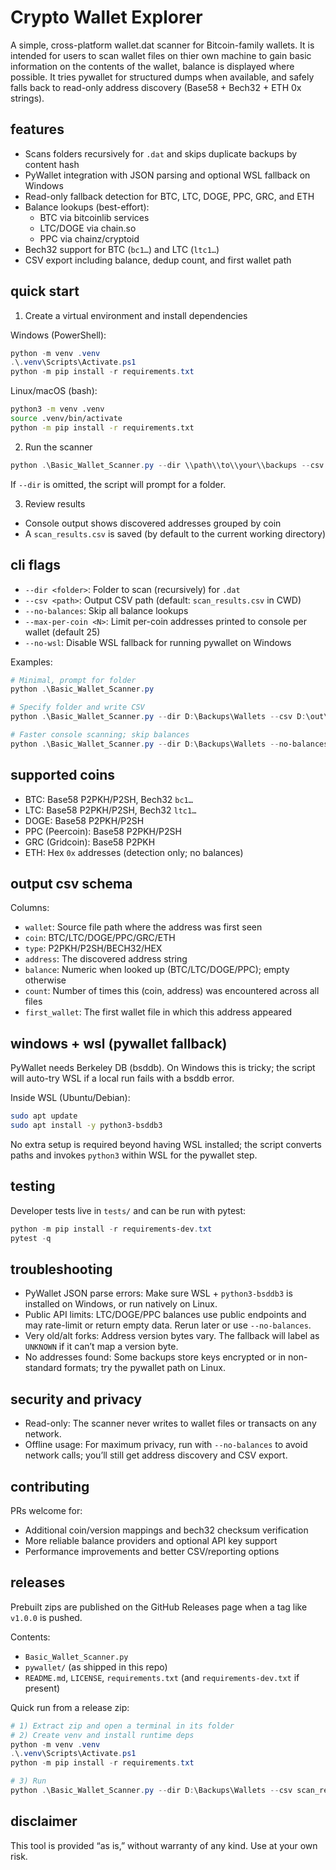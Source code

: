 # Crypto Wallet Explorer

A simple, cross-platform wallet.dat scanner for Bitcoin-family wallets. It is intended for users to scan wallet files on thier own machine to gain basic information on the contents of the wallet, balance is displayed where possible.  It tries pywallet for structured dumps when available, and safely falls back to read-only address discovery (Base58 + Bech32 + ETH 0x strings).

## features
- Scans folders recursively for `.dat` and skips duplicate backups by content hash
- PyWallet integration with JSON parsing and optional WSL fallback on Windows
- Read-only fallback detection for BTC, LTC, DOGE, PPC, GRC, and ETH
- Balance lookups (best-effort):
   - BTC via bitcoinlib services
   - LTC/DOGE via chain.so
   - PPC via chainz/cryptoid
- Bech32 support for BTC (`bc1…`) and LTC (`ltc1…`)
- CSV export including balance, dedup count, and first wallet path

## quick start
1) Create a virtual environment and install dependencies

Windows (PowerShell):

```powershell
python -m venv .venv
.\.venv\Scripts\Activate.ps1
python -m pip install -r requirements.txt
```

Linux/macOS (bash):

```bash
python3 -m venv .venv
source .venv/bin/activate
python -m pip install -r requirements.txt
```

2) Run the scanner

```powershell
python .\Basic_Wallet_Scanner.py --dir \\path\\to\\your\\backups --csv scan_results.csv
```

If `--dir` is omitted, the script will prompt for a folder.

3) Review results
- Console output shows discovered addresses grouped by coin
- A `scan_results.csv` is saved (by default to the current working directory)

## cli flags
- `--dir <folder>`: Folder to scan (recursively) for `.dat`
- `--csv <path>`: Output CSV path (default: `scan_results.csv` in CWD)
- `--no-balances`: Skip all balance lookups
- `--max-per-coin <N>`: Limit per-coin addresses printed to console per wallet (default 25)
- `--no-wsl`: Disable WSL fallback for running pywallet on Windows

Examples:

```powershell
# Minimal, prompt for folder
python .\Basic_Wallet_Scanner.py

# Specify folder and write CSV
python .\Basic_Wallet_Scanner.py --dir D:\Backups\Wallets --csv D:\out\scan.csv

# Faster console scanning; skip balances
python .\Basic_Wallet_Scanner.py --dir D:\Backups\Wallets --no-balances
```

## supported coins
- BTC: Base58 P2PKH/P2SH, Bech32 `bc1…`
- LTC: Base58 P2PKH/P2SH, Bech32 `ltc1…`
- DOGE: Base58 P2PKH/P2SH
- PPC (Peercoin): Base58 P2PKH/P2SH
- GRC (Gridcoin): Base58 P2PKH
- ETH: Hex `0x` addresses (detection only; no balances)

## output csv schema
Columns:
- `wallet`: Source file path where the address was first seen
- `coin`: BTC/LTC/DOGE/PPC/GRC/ETH
- `type`: P2PKH/P2SH/BECH32/HEX
- `address`: The discovered address string
- `balance`: Numeric when looked up (BTC/LTC/DOGE/PPC); empty otherwise
- `count`: Number of times this (coin, address) was encountered across all files
- `first_wallet`: The first wallet file in which this address appeared

## windows + wsl (pywallet fallback)
PyWallet needs Berkeley DB (bsddb). On Windows this is tricky; the script will auto-try WSL if a local run fails with a bsddb error.

Inside WSL (Ubuntu/Debian):

```bash
sudo apt update
sudo apt install -y python3-bsddb3
```

No extra setup is required beyond having WSL installed; the script converts paths and invokes `python3` within WSL for the pywallet step.

## testing
Developer tests live in `tests/` and can be run with pytest:

```powershell
python -m pip install -r requirements-dev.txt
pytest -q
```

## troubleshooting
- PyWallet JSON parse errors: Make sure WSL + `python3-bsddb3` is installed on Windows, or run natively on Linux.
- Public API limits: LTC/DOGE/PPC balances use public endpoints and may rate-limit or return empty data. Rerun later or use `--no-balances`.
- Very old/alt forks: Address version bytes vary. The fallback will label as `UNKNOWN` if it can’t map a version byte.
- No addresses found: Some backups store keys encrypted or in non-standard formats; try the pywallet path on Linux.

## security and privacy
- Read-only: The scanner never writes to wallet files or transacts on any network.
- Offline usage: For maximum privacy, run with `--no-balances` to avoid network calls; you’ll still get address discovery and CSV export.

## contributing
PRs welcome for:
- Additional coin/version mappings and bech32 checksum verification
- More reliable balance providers and optional API key support
- Performance improvements and better CSV/reporting options

## releases
Prebuilt zips are published on the GitHub Releases page when a tag like `v1.0.0` is pushed.

Contents:
- `Basic_Wallet_Scanner.py`
- `pywallet/` (as shipped in this repo)
- `README.md`, `LICENSE`, `requirements.txt` (and `requirements-dev.txt` if present)

Quick run from a release zip:

```powershell
# 1) Extract zip and open a terminal in its folder
# 2) Create venv and install runtime deps
python -m venv .venv
.\.venv\Scripts\Activate.ps1
python -m pip install -r requirements.txt

# 3) Run
python .\Basic_Wallet_Scanner.py --dir D:\Backups\Wallets --csv scan_results.csv
```

## disclaimer
This tool is provided “as is,” without warranty of any kind. Use at your own risk.
